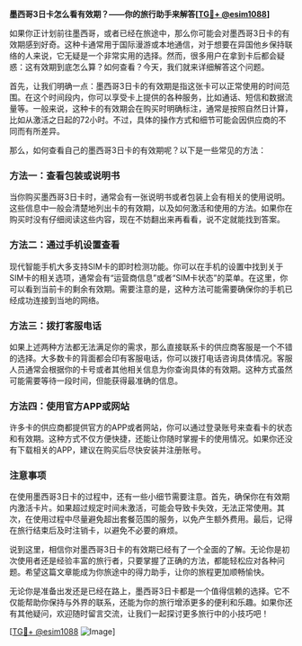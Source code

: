 **墨西哥3日卡怎么看有效期？——你的旅行助手来解答[[TG💪+ @esim1088](https://t.me/s/esim1088)]**

如果你正计划前往墨西哥，或者已经在旅途中，那么你可能会对墨西哥3日卡的有效期感到好奇。这种卡通常用于国际漫游或本地通信，对于想要在异国他乡保持联络的人来说，它无疑是一个非常实用的选择。然而，很多用户在拿到卡后都会疑惑：这有效期到底怎么算？如何查看？今天，我们就来详细解答这个问题。

首先，让我们明确一点：墨西哥3日卡的有效期是指这张卡可以正常使用的时间范围。在这个时间段内，你可以享受卡上提供的各种服务，比如通话、短信和数据流量等。一般来说，这种卡的有效期会在购买时明确标注，通常是按照自然日计算，比如从激活之日起的72小时。不过，具体的操作方式和细节可能会因供应商的不同而有所差异。

那么，如何查看自己的墨西哥3日卡的有效期呢？以下是一些常见的方法：

### 方法一：查看包装或说明书

当你购买墨西哥3日卡时，通常会有一张说明书或者包装上会有相关的使用说明。这些信息中一般会清楚地列出卡的有效期，以及如何激活和使用的方法。如果你在购买时没有仔细阅读这些内容，现在不妨翻出来再看看，说不定就能找到答案。

### 方法二：通过手机设置查看

现代智能手机大多支持SIM卡的即时检测功能。你可以在手机的设置中找到关于SIM卡的相关选项，通常会有“运营商信息”或者“SIM卡状态”的菜单。在这里，你可以看到当前卡的剩余有效期。需要注意的是，这种方法可能需要确保你的手机已经成功连接到当地的网络。

### 方法三：拨打客服电话

如果上述两种方法都无法满足你的需求，那么直接联系卡的供应商客服是一个不错的选择。大多数卡的背面都会印有客服电话，你可以拨打电话咨询具体情况。客服人员通常会根据你的卡号或者其他相关信息为你查询具体的有效期。这种方式虽然可能需要等待一段时间，但能获得最准确的信息。

### 方法四：使用官方APP或网站

许多卡的供应商都提供官方的APP或者网站，你可以通过登录账号来查看卡的状态和有效期。这种方式不仅方便快捷，还能让你随时掌握卡的使用情况。如果你还没有下载相关的APP，建议在购买后尽快安装并注册账号。

### 注意事项

在使用墨西哥3日卡的过程中，还有一些小细节需要注意。首先，确保你在有效期内激活卡片。如果超过规定时间未激活，可能会导致卡失效，无法正常使用。其次，在使用过程中尽量避免超出套餐范围的服务，以免产生额外费用。最后，记得在旅行结束后及时注销卡，以避免不必要的麻烦。

说到这里，相信你对墨西哥3日卡的有效期已经有了一个全面的了解。无论你是初次使用者还是经验丰富的旅行者，只要掌握了正确的方法，都能轻松应对各种问题。希望这篇文章能成为你旅途中的得力助手，让你的旅程更加顺畅愉快。

无论你是准备出发还是已经在路上，墨西哥3日卡都是一个值得信赖的选择。它不仅能帮助你保持与外界的联系，还能为你的旅行增添更多的便利和乐趣。如果你还有其他疑问，欢迎随时留言交流，让我们一起探讨更多旅行中的小技巧吧！

[[TG💪+ @esim1088](https://t.me/s/esim1088) ![Image](https://i.postimg.cc/4NQfJmqS/Snipaste-2025-05-13-00-14-12.png)]